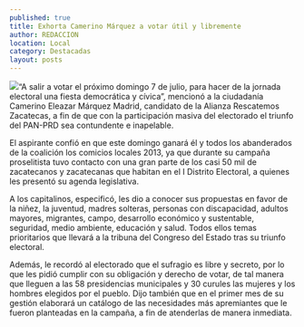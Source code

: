 ```yaml
---
published: true
title: Exhorta Camerino Márquez a votar útil y libremente
author: REDACCION
location: Local
category: Destacadas
layout: posts
---
```


![](http://i.imgur.com/guVrV1Um.jpg)“A salir a votar el próximo domingo 7 de julio, para hacer de la jornada electoral una fiesta democrática y cívica”, mencionó a la ciudadanía Camerino Eleazar Márquez Madrid, candidato de la Alianza Rescatemos Zacatecas, a fin de que con la participación masiva del electorado el triunfo del PAN-PRD sea contundente e inapelable.

El aspirante confió en que este domingo ganará él y todos los abanderados de la coalición los comicios locales 2013, ya que durante su campaña proselitista tuvo contacto con una gran parte de los casi 50 mil de zacatecanos y zacatecanas que habitan en el I Distrito Electoral, a quienes les presentó su agenda legislativa.

A los capitalinos, especificó, les dio a conocer sus propuestas en favor de la niñez, la juventud, madres solteras, personas con discapacidad, adultos mayores, migrantes, campo, desarrollo económico y sustentable, seguridad, medio ambiente, educación y salud. Todos ellos temas prioritarios que llevará a la tribuna del Congreso del Estado tras su triunfo electoral.

Además, le recordó al electorado que el sufragio es libre y secreto, por lo que les pidió cumplir con su obligación y derecho de votar, de tal manera que lleguen a las 58 presidencias municipales y 30 curules las mujeres y los hombres elegidos por el pueblo. Dijo también que en el primer mes de su gestión elaborará un catálogo de las necesidades más apremiantes que le fueron planteadas en la campaña, a fin de atenderlas de manera inmediata.
